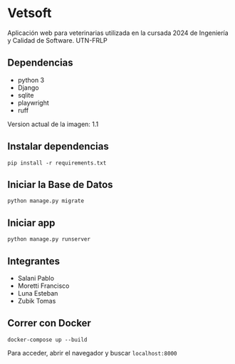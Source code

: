 # Vetsoft

Aplicación web para veterinarias utilizada en la cursada 2024 de Ingeniería y Calidad de Software. UTN-FRLP

## Dependencias

-   python 3
-   Django
-   sqlite
-   playwright
-   ruff

Version actual de la imagen: 1.1

## Instalar dependencias

`pip install -r requirements.txt`

## Iniciar la Base de Datos

`python manage.py migrate`

## Iniciar app

`python manage.py runserver`

## Integrantes

- Salani Pablo
- Moretti Francisco
- Luna Esteban
- Zubik Tomas

## Correr con Docker

`docker-compose up --build`

Para acceder, abrir el navegador y buscar `localhost:8000`